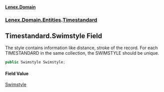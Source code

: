 #### [Lenex.Domain](index.md 'index')
### [Lenex.Domain.Entities](Lenex.Domain.Entities.md 'Lenex.Domain.Entities').[Timestandard](Lenex.Domain.Entities.Timestandard.md 'Lenex.Domain.Entities.Timestandard')

## Timestandard.Swimstyle Field

The style contains information like distance, stroke of the record. For each TIMESTANDARD in the same collection, the SWIMSTYLE should be unique.

```csharp
public Swimstyle Swimstyle;
```

#### Field Value
[Swimstyle](Lenex.Domain.Entities.Swimstyle.md 'Lenex.Domain.Entities.Swimstyle')